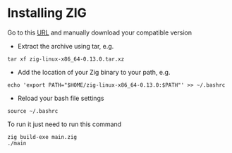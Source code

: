 # Installing ZIG

Go to this [URL](https://ziglang.org/download/) and manually download your compatible version


- Extract the archive using tar, e.g.

```
tar xf zig-linux-x86_64-0.13.0.tar.xz
```

- Add the location of your Zig binary to your path, e.g.

```
echo 'export PATH="$HOME/zig-linux-x86_64-0.13.0:$PATH"' >> ~/.bashrc
```

- Reload your bash file settings

```
source ~/.bashrc
```

To run it just need to run this command 

```
zig build-exe main.zig
./main
```

